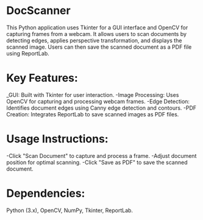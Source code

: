 # DocScanner
This Python application uses Tkinter for a GUI interface and OpenCV for capturing frames from a webcam. It allows users to scan documents by detecting edges, applies perspective transformation, and displays the scanned image. Users can then save the scanned document as a PDF file using ReportLab.

# Key Features:
_GUI: Built with Tkinter for user interaction.
-Image Processing: Uses OpenCV for capturing and processing webcam frames.
-Edge Detection: Identifies document edges using Canny edge detection and contours.
-PDF Creation: Integrates ReportLab to save scanned images as PDF files.
# Usage Instructions:
-Click "Scan Document" to capture and process a frame.
-Adjust document position for optimal scanning.
-Click "Save as PDF" to save the scanned document.
# Dependencies: 
Python (3.x), OpenCV, NumPy, Tkinter, ReportLab.
